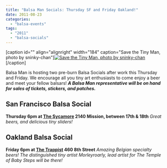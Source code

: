 ```yaml
---
title: "Balsa Man Socials: Thursday SF and Friday Oakland!"
date: 2011-08-23
categories: 
  - "balsa-events"
tags: 
  - "2011"
  - "balsa-socials"
---
```


\[caption id="" align="alignright" width="184" caption="Save the Tiny Man, photo by sninky-chan"\][![Save the Tiny Man, photo by sninky-chan](/images/3895562496_7b749c6b43_z.jpg "Save the Tiny Man, photo by sninky-chan")](http://www.flickr.com/photos/sninky-chan/3895562496/in/pool-1215242@N23/)\[/caption\]

Balsa Man is hosting two pre-burn Balsa Socials after work this Thursday and Friday. We encourage all you tiny art enthusiasts to come enjoy a beer and meet your fellow balsars! **_A Balsa Man representative will be on hand for sales of tickets, stickers, and patches._**

## San Francisco Balsa Social

**Thursday 6pm at [The Sycamore](http://thesycamoresf.com/) 2140 Mission, between 17th & 18th** _Great beers, and delicious tiny sliders!_

## Oakland Balsa Social

**Friday 6pm at [The Trappist](http://thetrappist.com/) 460 8th Street** _Amazing Belgian specialty beers! The distinguished tiny artist Morleyroarly, lead artist for The Temple of Baby Steps will be there!_
